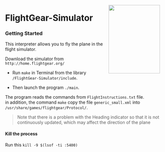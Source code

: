 <p align="center">
  <img 
    align="right"
    width="167"
    height="222"
    src="https://wiki.flightgear.org/w/images/0/00/Fglogo1.png"
  >
</p>


# FlightGear-Simulator

### Getting Started

This interpreter allows you to fly the plane in the flight simulator.

Download the simulator from `http://home.flightgear.org/`


- Run `make` in Terminal from the library `/FlightGear-Simulator/include`.

- Then launch the program `./main`.


The program reads the commands from `FlightInstructions.txt` file.   
in addition, the command `make` copy the file `generic_small.xml` into `/usr/share/games/flightgear/Protocol/`. 


> Note that there is a problem with the Heading indicator so that it is not continuously updated, which may affect the direction of the plane

#### Kill the process
Run this `kill -9 $(lsof -ti :5400)`

